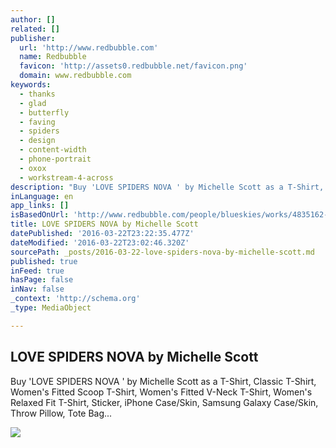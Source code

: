 ```yaml
---
author: []
related: []
publisher:
  url: 'http://www.redbubble.com'
  name: Redbubble
  favicon: 'http://assets0.redbubble.net/favicon.png'
  domain: www.redbubble.com
keywords:
  - thanks
  - glad
  - butterfly
  - faving
  - spiders
  - design
  - content-width
  - phone-portrait
  - oxox
  - workstream-4-across
description: "Buy 'LOVE SPIDERS NOVA ' by Michelle Scott as a T-Shirt, Classic T-Shirt, Women's Fitted Scoop T-Shirt, Women's Fitted V-Neck T-Shirt, Women's Relaxed Fit T-Shirt, Sticker, iPhone Case/Skin, Samsung Galaxy Case/Skin, Throw Pillow, Tote Bag..."
inLanguage: en
app_links: []
isBasedOnUrl: 'http://www.redbubble.com/people/blueskies/works/4835162-love-spiders-nova?c=58345-girls-t-shirts&p=iphone-case'
title: LOVE SPIDERS NOVA by Michelle Scott
datePublished: '2016-03-22T23:22:35.477Z'
dateModified: '2016-03-22T23:02:46.320Z'
sourcePath: _posts/2016-03-22-love-spiders-nova-by-michelle-scott.md
published: true
inFeed: true
hasPage: false
inNav: false
_context: 'http://schema.org'
_type: MediaObject

---
```

<article style=""><h1>LOVE SPIDERS NOVA by Michelle Scott</h1><p>Buy 'LOVE SPIDERS NOVA ' by Michelle Scott as a T-Shirt, Classic T-Shirt, Women's Fitted Scoop T-Shirt, Women's Fitted V-Neck T-Shirt, Women's Relaxed Fit T-Shirt, Sticker, iPhone Case/Skin, Samsung Galaxy Case/Skin, Throw Pillow, Tote Bag...</p><img src="http://ih0.redbubble.net/image.12033294.5162/flat,800x800,075,f.jpg" /></article>